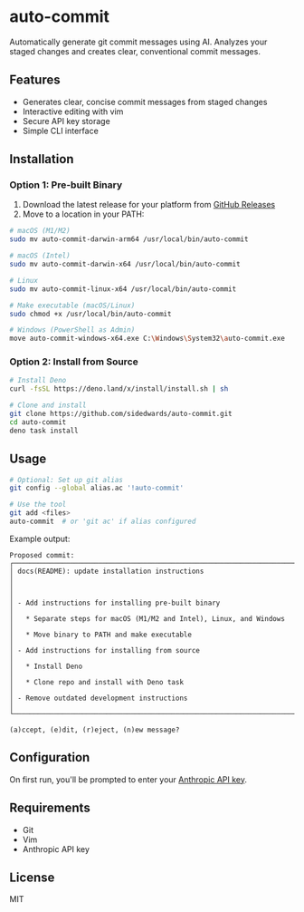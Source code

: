 # auto-commit

Automatically generate git commit messages using AI. Analyzes your staged changes and creates clear, conventional commit messages.

## Features

- Generates clear, concise commit messages from staged changes
- Interactive editing with vim
- Secure API key storage
- Simple CLI interface

## Installation

### Option 1: Pre-built Binary

1. Download the latest release for your platform from [GitHub Releases](https://github.com/sidedwards/auto-commit/releases)
2. Move to a location in your PATH:

```bash
# macOS (M1/M2)
sudo mv auto-commit-darwin-arm64 /usr/local/bin/auto-commit

# macOS (Intel)
sudo mv auto-commit-darwin-x64 /usr/local/bin/auto-commit

# Linux
sudo mv auto-commit-linux-x64 /usr/local/bin/auto-commit

# Make executable (macOS/Linux)
sudo chmod +x /usr/local/bin/auto-commit

# Windows (PowerShell as Admin)
move auto-commit-windows-x64.exe C:\Windows\System32\auto-commit.exe
```

### Option 2: Install from Source

````bash
# Install Deno
curl -fsSL https://deno.land/x/install/install.sh | sh

# Clone and install
git clone https://github.com/sidedwards/auto-commit.git
cd auto-commit
deno task install
````

## Usage

```bash
# Optional: Set up git alias
git config --global alias.ac '!auto-commit'

# Use the tool
git add <files>
auto-commit  # or 'git ac' if alias configured
```

Example output:
```
Proposed commit:
┌────────────────────────────────────────────────────────────────────────┐
│ docs(README): update installation instructions                         │
│                                                                        │
│ - Add instructions for installing pre-built binary                     │
│   * Separate steps for macOS (M1/M2 and Intel), Linux, and Windows     │
│   * Move binary to PATH and make executable                            │
│ - Add instructions for installing from source                          │
│   * Install Deno                                                       │
│   * Clone repo and install with Deno task                              │
│ - Remove outdated development instructions                             │
└────────────────────────────────────────────────────────────────────────┘

(a)ccept, (e)dit, (r)eject, (n)ew message?
```

## Configuration

On first run, you'll be prompted to enter your [Anthropic API key](https://console.anthropic.com/account/keys).

## Requirements

- Git
- Vim
- Anthropic API key

## License

MIT
